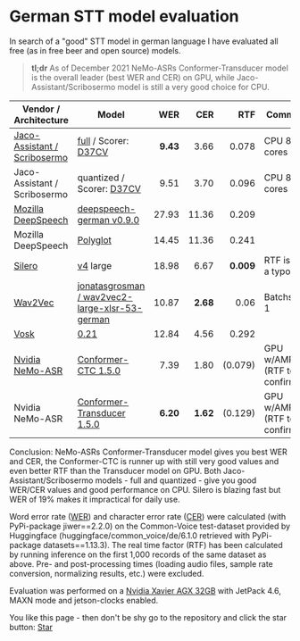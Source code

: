 # German STT model evaluation

In search of a "good" STT model in german language I have evaluated all free (as in free beer and open source) models.

> **tl;dr** As of December 2021 NeMo-ASRs Conformer-Transducer model is the overall leader (best WER and CER) on GPU, while Jaco-Assistant/Scribosermo model is still a very good choice for CPU.

|Vendor / Architecture    |Model    |WER      |CER      |RTF      |Comment  |
|---------|---------|---------:|---------:|---------:|---------|
| [Jaco-Assistant / Scribosermo](https://gitlab.com/Jaco-Assistant/Scribosermo)    |[full](https://www.mediafire.com/folder/jh5unptizgzou/d37cv-wer0066) / Scorer: [D37CV](https://www.mediafire.com/file/pzj8prgv2h0c8ue/kenlm_de_all.scorer/file)    |**9.43**         |3.66         | 0.078        | CPU 8 cores         |
| Jaco-Assistant / Scribosermo    |quantized / Scorer: [D37CV](https://www.mediafire.com/file/pzj8prgv2h0c8ue/kenlm_de_all.scorer/file)    |9.51         |3.70         | 0.096        | CPU 8 cores         |
| [Mozilla DeepSpeech](https://github.com/mozilla/DeepSpeech)   | [deepspeech-german v0.9.0](https://github.com/AASHISHAG/deepspeech-german#trained-models)         |27.93         |11.36         |      0.209   | 
| Mozilla DeepSpeech   | [Polyglot](https://drive.google.com/drive/folders/1oO-N-VH_0P89fcRKWEUlVDm-_z18Kbkb?usp=sharing)         |14.45         |11.36         | 0.241        | 
|[Silero](https://github.com/snakers4/silero-models#silero-models)     |[v4](https://models.silero.ai/models/de/de_v4_large.jit) large     | 18.98        | 6.67        | **0.009**         |  RTF is not a typo       |
| [Wav2Vec](https://ai.facebook.com/blog/wav2vec-20-learning-the-structure-of-speech-from-raw-audio/)    |[jonatasgrosman / wav2vec2-large-xlsr-53-german](https://huggingface.co/jonatasgrosman/wav2vec2-large-xlsr-53-german)     | 10.87        |**2.68**         |   0.06      | Batchsize 1         |
|[Vosk](https://alphacephei.com/vosk/)     | [0.21](https://alphacephei.com/vosk/models/vosk-model-de-0.21.zip)     | 12.84        | 4.56        | 0.292        |         |
|[Nvidia NeMo-ASR](https://github.com/NVIDIA/NeMo)     | [Conformer-CTC 1.5.0](https://catalog.ngc.nvidia.com/orgs/nvidia/teams/nemo/models/stt_de_conformer_ctc_large/)     | 7.39        | 1.80        | (0.079)        | GPU w/AMP (RTF to be confirmed)       |
|Nvidia NeMo-ASR     | [Conformer-Transducer 1.5.0](https://catalog.ngc.nvidia.com/orgs/nvidia/teams/nemo/models/stt_de_conformer_transducer_large)     | **6.20**        | **1.62**        | (0.129)        | GPU w/AMP (RTF to be confirmed)       |

Conclusion: NeMo-ASRs Conformer-Transducer model gives you best WER and CER, the Conformer-CTC is runner up with still very good values and even better RTF than the Transducer model on GPU. Both Jaco-Assistant/Scribosermo  models - full and quantized - give you good WER/CER values and good performance on CPU. Silero is blazing fast but WER of 19% makes it impractical for daily use.

Word error rate ([WER](https://huggingface.co/metrics/wer)) and character error rate ([CER](https://huggingface.co/metrics/cer)) were calculated (with PyPi-package jiwer==2.2.0) on the Common-Voice test-dataset provided by Huggingface (huggingface/common_voice/de/6.1.0 retrieved with PyPi-package datasets==1.13.3). 
The real time factor (RTF) has been calculated by running inference on the first 1,000 records of the same dataset as above. Pre- and post-processing times (loading audio files, sample rate conversion, normalizing results, etc.) were excluded.

Evaluation was performed on a [Nvidia Xavier
AGX 32GB](https://developer.nvidia.com/embedded/jetson-agx-xavier-developer-kit) with JetPack 4.6, MAXN mode and jetson-clocks enabled.

You like this page - then don't be shy go to the repository and click the star button: <a class="github-button" href="https://github.com/domcross/german-stt-evaluation" data-icon="octicon-star" data-size="large" data-show-count="true" aria-label="Star domcross/german-stt-evaluation on GitHub">Star</a>

<script async defer src="https://buttons.github.io/buttons.js"></script>
